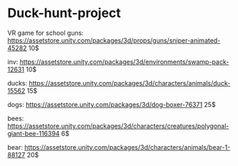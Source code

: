 # Duck-hunt-project
VR game for school
guns:
https://assetstore.unity.com/packages/3d/props/guns/sniper-animated-45282
10$

inv:
https://assetstore.unity.com/packages/3d/environments/swamp-pack-12631
10$

ducks:
https://assetstore.unity.com/packages/3d/characters/animals/duck-15562
15$

dogs:
https://assetstore.unity.com/packages/3d/dog-boxer-76371
25$

bees:
https://assetstore.unity.com/packages/3d/characters/creatures/polygonal-giant-bee-116394
6$

bear:
https://assetstore.unity.com/packages/3d/characters/animals/bear-1-88127
20$
